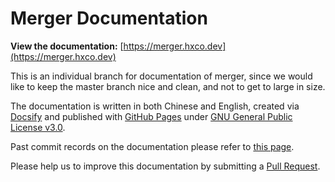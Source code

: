 # Merger Documentation

**View the documentation:** [https://merger.hxco.dev](https://merger.hxco.dev)

This is an individual branch for documentation of merger, since we would like to keep the master branch nice and clean, and not to get to large in size.

The documentation is written in both Chinese and English, created via [Docsify](https://docsify.js.org) and published with [GitHub Pages](https://pages.github.com) under [GNU General Public License v3.0](https://github.com/hifocus/merger/blob/master/LICENSE).

Past commit records on the documentation please refer to [this page](https://github.com/hifocus/merger/tree/a4efe8a5cb6cdc23e51b01f62e11ff9a565da9a5).

Please help us to improve this documentation by submitting a [Pull Request](https://github.com/hifocus/merger/pulls).